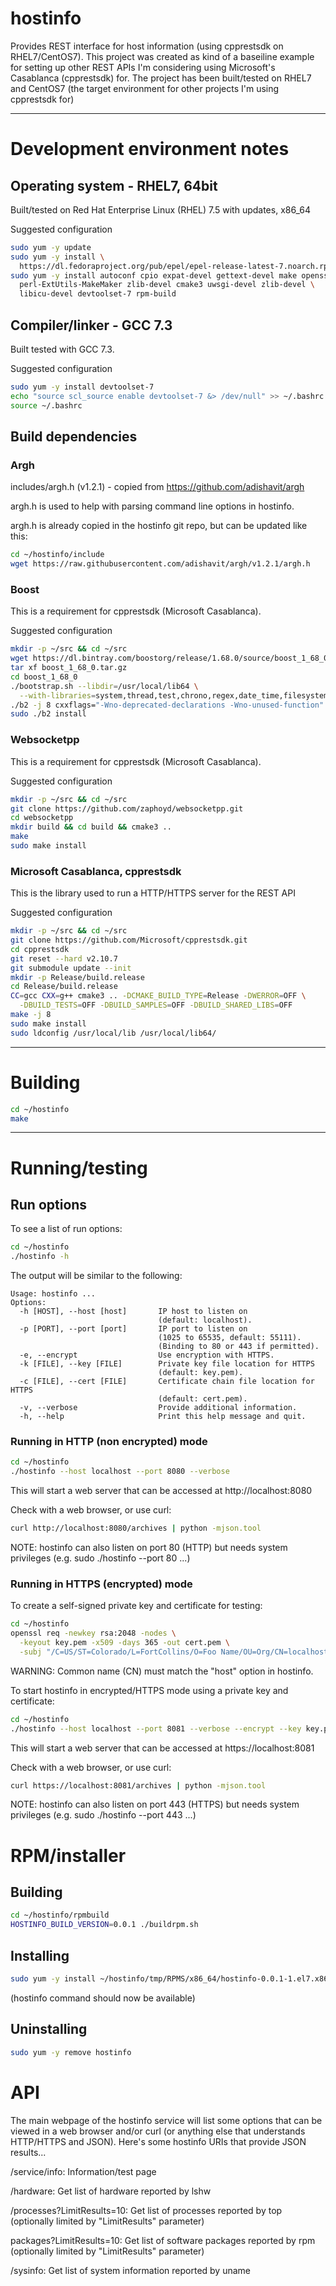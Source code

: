 # hostinfo

Provides REST interface for host information (using cpprestsdk on RHEL7/CentOS7). This project was created as kind of a baseiline example for setting up other REST APIs I'm considering using Microsoft's Casablanca (cpprestsdk) for. The project has been built/tested on RHEL7 and CentOS7 (the target environment for other projects I'm using cpprestsdk for) 

--------------------------------------------------------------------------------
# Development environment notes

## Operating system - RHEL7, 64bit

Built/tested on Red Hat Enterprise Linux (RHEL) 7.5 with updates, x86_64

Suggested configuration
````bash
sudo yum -y update
sudo yum -y install \
  https://dl.fedoraproject.org/pub/epel/epel-release-latest-7.noarch.rpm
sudo yum -y install autoconf cpio expat-devel gettext-devel make openssl-devel \
  perl-ExtUtils-MakeMaker zlib-devel cmake3 uwsgi-devel zlib-devel \
  libicu-devel devtoolset-7 rpm-build
````

## Compiler/linker - GCC 7.3

Built tested with GCC 7.3.

Suggested configuration
````bash
sudo yum -y install devtoolset-7
echo "source scl_source enable devtoolset-7 &> /dev/null" >> ~/.bashrc
source ~/.bashrc
```` 

## Build dependencies

### Argh

includes/argh.h (v1.2.1) - copied from https://github.com/adishavit/argh

argh.h is used to help with parsing command line options in hostinfo.

argh.h is already copied in the hostinfo git repo, but can be updated like this:
````bash
cd ~/hostinfo/include
wget https://raw.githubusercontent.com/adishavit/argh/v1.2.1/argh.h
````

### Boost

This is a requirement for cpprestsdk (Microsoft Casablanca).

Suggested configuration
````bash
mkdir -p ~/src && cd ~/src
wget https://dl.bintray.com/boostorg/release/1.68.0/source/boost_1_68_0.tar.gz
tar xf boost_1_68_0.tar.gz
cd boost_1_68_0
./bootstrap.sh --libdir=/usr/local/lib64 \
  --with-libraries=system,thread,test,chrono,regex,date_time,filesystem,locale,random,atomic,log,program_options
./b2 -j 8 cxxflags="-Wno-deprecated-declarations -Wno-unused-function"
sudo ./b2 install
````

### Websocketpp

This is a requirement for cpprestsdk (Microsoft Casablanca).

Suggested configuration
````bash
mkdir -p ~/src && cd ~/src
git clone https://github.com/zaphoyd/websocketpp.git
cd websocketpp
mkdir build && cd build && cmake3 ..
make
sudo make install
````

### Microsoft Casablanca, cpprestsdk

This is the library used to run a HTTP/HTTPS server for the REST API

Suggested configuration
````bash
mkdir -p ~/src && cd ~/src
git clone https://github.com/Microsoft/cpprestsdk.git
cd cpprestsdk
git reset --hard v2.10.7
git submodule update --init
mkdir -p Release/build.release
cd Release/build.release
CC=gcc CXX=g++ cmake3 .. -DCMAKE_BUILD_TYPE=Release -DWERROR=OFF \
  -DBUILD_TESTS=OFF -DBUILD_SAMPLES=OFF -DBUILD_SHARED_LIBS=OFF
make -j 8
sudo make install
sudo ldconfig /usr/local/lib /usr/local/lib64/
````

--------------------------------------------------------------------------------
# Building

````bash
cd ~/hostinfo
make
````

--------------------------------------------------------------------------------
# Running/testing

## Run options

To see a list of run options:
````bash
cd ~/hostinfo
./hostinfo -h
````
The output will be similar to the following:

````
Usage: hostinfo ...
Options:
  -h [HOST], --host [host]       IP host to listen on
                                 (default: localhost).
  -p [PORT], --port [port]       IP port to listen on
                                 (1025 to 65535, default: 55111).
                                 (Binding to 80 or 443 if permitted).
  -e, --encrypt                  Use encryption with HTTPS.
  -k [FILE], --key [FILE]        Private key file location for HTTPS
                                 (default: key.pem).
  -c [FILE], --cert [FILE]       Certificate chain file location for HTTPS
                                 (default: cert.pem).
  -v, --verbose                  Provide additional information.
  -h, --help                     Print this help message and quit.
````

### Running in HTTP (non encrypted) mode

````bash
cd ~/hostinfo
./hostinfo --host localhost --port 8080 --verbose
````
This will start a web server that can be accessed at http://localhost:8080

Check with a web browser, or use curl:
````bash
curl http://localhost:8080/archives | python -mjson.tool
````
NOTE: hostinfo can also listen on port 80 (HTTP) but needs system privileges (e.g. sudo ./hostinfo --port 80 ...)

### Running in HTTPS (encrypted) mode

To create a self-signed private key and certificate for testing:
````bash
cd ~/hostinfo
openssl req -newkey rsa:2048 -nodes \
  -keyout key.pem -x509 -days 365 -out cert.pem \
  -subj "/C=US/ST=Colorado/L=FortCollins/O=Foo Name/OU=Org/CN=localhost"
````
WARNING: Common name (CN) must match the "host" option in hostinfo.

To start hostinfo in encrypted/HTTPS mode using a private key and certificate:
````bash
cd ~/hostinfo
./hostinfo --host localhost --port 8081 --verbose --encrypt --key key.pem --cert cert.pem
````
This will start a web server that can be accessed at https://localhost:8081

Check with a web browser, or use curl:
````bash
curl https://localhost:8081/archives | python -mjson.tool
````
NOTE: hostinfo can also listen on port 443 (HTTPS) but needs system privileges (e.g. sudo ./hostinfo --port 443 ...)

# RPM/installer

## Building

````bash
cd ~/hostinfo/rpmbuild
HOSTINFO_BUILD_VERSION=0.0.1 ./buildrpm.sh
````

## Installing

````bash
sudo yum -y install ~/hostinfo/tmp/RPMS/x86_64/hostinfo-0.0.1-1.el7.x86_64.rpm
````
(hostinfo command should now be available)

## Uninstalling

````bash
sudo yum -y remove hostinfo
````

# API

The main webpage of the hostinfo service will list some options that can be viewed in a web browser and/or curl (or anything else that understands HTTP/HTTPS and JSON). Here's some hostinfo URIs that provide JSON results...

/service/info: 	Information/test page

/hardware: Get list of hardware reported by lshw

/processes?LimitResults=10: Get list of processes reported by top (optionally limited by "LimitResults" parameter)

packages?LimitResults=10: Get list of software packages reported by rpm (optionally limited by "LimitResults" parameter)

/sysinfo: Get list of system information reported by uname

